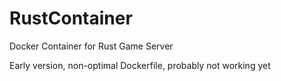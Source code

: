 # RustContainer
Docker Container for Rust Game Server

Early version, non-optimal Dockerfile, probably not working yet
